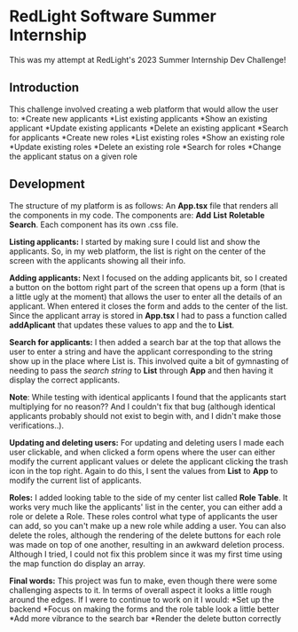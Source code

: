 # RedLight Software Summer Internship

This was my attempt at RedLight's 2023 Summer Internship Dev Challenge!

## Introduction

This challenge involved creating a web platform that would allow the user to:
*Create new applicants
*List existing applicants
*Show an existing applicant
*Update existing applicants
*Delete an existing applicant
*Search for applicants
*Create new roles
*List existing roles
*Show an existing role
*Update existing roles
*Delete an existing role
*Search for roles
\*Change the applicant status on a given role



## Development

The structure of my platform is as follows:
An **App.tsx** file that renders all the components in my code. The components are: **Add** **List** **Roletable** **Search**. Each component has its own .css file.

**Listing applicants:**
I started by making sure I could list and show the applicants. So, in my web platform, the list is right on the center of the screen with the applicants showing all their info.

**Adding applicants:**
Next I focused on the adding applicants bit, so I created a button on the bottom right part of the screen that opens up a form (that is a little ugly at the moment) that allows the user to enter all the details of an applicant. When entered it closes the form and adds to the center of the list.
Since the applicant array is stored in **App.tsx** I had to pass a function called **addAplicant** that updates these values to app and the to **List**.

**Search for applicants:**
I then added a search bar at the top that allows the user to enter a string and have the applicant corresponding to the string show up in the place where List is.
This involved quite a bit of gymnasting of needing to pass the _search string_ to **List** through **App** and then having it display the correct applicants.

**Note**: While testing with identical applicants I found that the applicants start multiplying for no reason?? And I couldn't fix that bug (although identical applicants probably should not exist to begin with, and I didn't make those verifications..).

**Updating and deleting users:**
For updating and deleting users I made each user clickable, and when clicked a form opens where the user can either modify the current applicant values or delete the applicant clicking the trash icon in the top right.
Again to do this, I sent the values from **List** to **App** to modify the current list of applicants.

**Roles:**
I added looking table to the side of my center list called **Role Table**.
It works very much like the applicants' list in the center, you can either add a role or delete a Role.
These roles control what type of applicants the user can add, so you can't make up a new role while adding a user.
You can also delete the roles, although the rendering of the delete buttons for each role was made on top of one another, resulting in an awkward deletion process. Although I tried, I could not fix this problem since it was my first time using the map function do display an array.

**Final words:**
This project was fun to make, even though there were some challenging aspects to it. In terms of overall aspect it looks a little rough around the edges.
If I were to continue to work on it I would:
*Set up the backend
*Focus on making the forms and the role table look a little better  
*Add more vibrance to the search bar
*Render the delete button correctly



